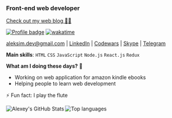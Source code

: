 ### **Front-end web developer** 
[Check out my web blog 👨‍💻](https://www.instagram.com/sempank.js/)

[![Profile badge](https://www.codewars.com/users/Alex_Sim/badges/small)](https://www.codewars.com/users/Alex_Sim)
[![wakatime](https://wakatime.com/badge/user/a6ed530d-9d46-43e8-89bd-8d5de88653a2.svg)](https://wakatime.com/@a6ed530d-9d46-43e8-89bd-8d5de88653a2)

[aleksim.dev@gmail.com](mailto:aleksim.dev@gmail.com) | [LinkedIn](https://www.linkedin.com/in/oleksiy-simak-a38693189) | [Codewars](https://www.codewars.com/users/Alex_Sim) | [Skype](https://join.skype.com/invite/dMjGk7VtSvnf) | [Telegram](https://t.me/sempank) 

**Main skills**: `HTML` `CSS` `JavaScript` `Node.js` `React.js` `Redux`

**What am I doing these days?** 🤔
- Working on web application for amazon kindle ebooks
- Helping people to learn web development

⚡ Fun fact: I play the flute

<img align="left" alt="Alexey's GitHub Stats" src="https://github-readme-stats.vercel.app/api?username=simakol&show_icons=true&theme=react">
<img align="left" alt="Top languages" src="https://github-readme-stats.vercel.app/api/top-langs/?username=simakol&layout=compact&theme=react">



